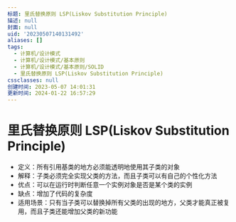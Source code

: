 ```yaml
---
标题: 里氏替换原则 LSP(Liskov Substitution Principle)
描述: null
封面: null
uid: '20230507140131492'
aliases: []
tags:
  - 计算机/设计模式
  - 计算机/设计模式/基本原则
  - 计算机/设计模式/基本原则/SOLID
  - 里氏替换原则 LSP(Liskov Substitution Principle)
cssclasses: null
创建时间: 2023-05-07 14:01:31
更新时间: 2024-01-22 16:57:29
---
```


# 里氏替换原则 LSP(Liskov Substitution Principle)

- 定义：所有引用基类的地方必须能透明地使用其子类的对象
- 解释：子类必须完全实现父类的方法，而且子类可以有自己的个性化方法
- 优点：可以在运行时判断任意一个实例对象是否是某个类的实例
- 缺点：增加了代码的复杂度
- 适用场景：只有当子类可以替换掉所有父类的出现的地方，父类才能真正被复用，而且子类还能增加父类的新功能
